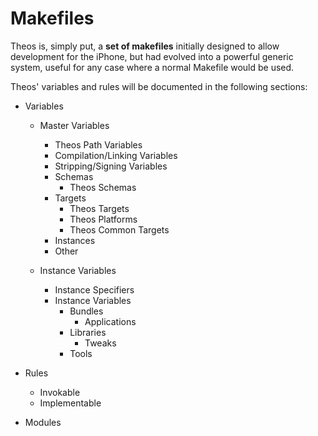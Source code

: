# Makefiles

Theos is, simply put, a **set of makefiles** initially designed to allow development for the iPhone, but had evolved into a powerful generic system, useful for any case where a normal Makefile would be used.

Theos' variables and rules will be documented in the following sections:

* Variables
	* Master Variables
		* Theos Path Variables
		* Compilation/Linking Variables
		* Stripping/Signing Variables
		* Schemas
			* Theos Schemas
		* Targets
			* Theos Targets
			* Theos Platforms
			* Theos Common Targets
		* Instances
		* Other
		
	* Instance Variables
		* Instance Specifiers
		* Instance Variables
			* Bundles
				* Applications
			* Libraries
				* Tweaks
			* Tools

* Rules
	* Invokable
	* Implementable

* Modules
